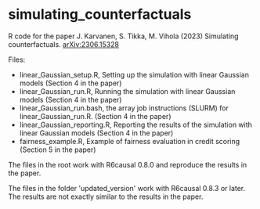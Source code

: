 # simulating_counterfactuals

R code for the paper J. Karvanen, S. Tikka, M. Vihola (2023) Simulating counterfactuals. [arXiv:2306.15328](https://arxiv.org/abs/2306.15328)

Files:
- linear_Gaussian_setup.R, Setting up the simulation with linear Gaussian models (Section 4 in the paper)
- linear_Gaussian_run.R, Running the simulation with linear Gaussian models (Section 4 in the paper)
- linear_Gaussian_run.bash, the array job instructions (SLURM) for linear_Gaussian_run.R. (Section 4 in the paper)
- linear_Gaussian_reporting.R, Reporting the results of the simulation with linear Gaussian models (Section 4 in the paper)
- fairness_example.R, Example of fairness evaluation in credit scoring (Section 5 in the paper)

The files in the root work with R6causal 0.8.0 and reproduce the results in the paper.

The files in the folder 'updated_version' work with R6causal 0.8.3 or later. The results are not exactly similar to the results in the paper.